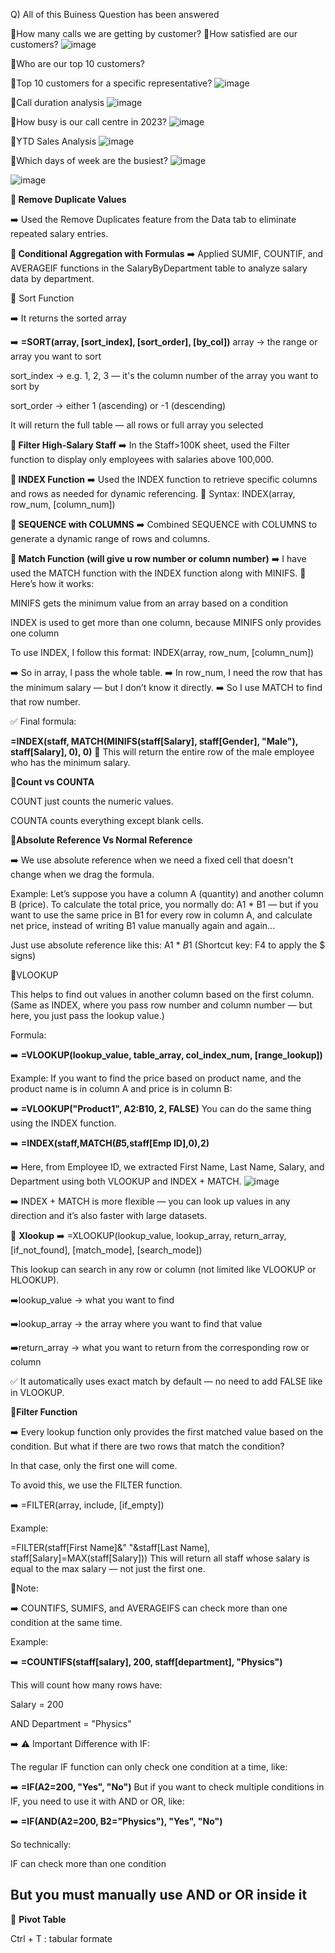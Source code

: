 Q) All of this Buiness Question has been answered 

🔸How many calls we are getting by customer?
🔸How satisfied are our customers?
![image](https://github.com/user-attachments/assets/65dad295-d1c5-46da-b69a-50cc22129fee)



🔸Who are our top 10 customers?

🔸Top 10 customers for a specific representative?
![image](https://github.com/user-attachments/assets/e64ebcf1-ee8f-4c3e-97cc-5693878bd8b8)

🔸Call duration analysis
![image](https://github.com/user-attachments/assets/218a687c-36ae-4785-bb4f-0e83952aafa5)

🔸How busy is our call centre in 2023?
![image](https://github.com/user-attachments/assets/a1280844-b021-4c2b-9777-4ceb5d4d05a7)

🔸YTD Sales Analysis
![image](https://github.com/user-attachments/assets/16b1d9a0-5fb3-42eb-9da6-8c1e3bf3c6f9)

🔸Which days of week are the busiest?
![image](https://github.com/user-attachments/assets/35105594-512f-40f2-a551-e2359809cad3)

![image](https://github.com/user-attachments/assets/40c51165-6be2-40c6-bbf7-41e6559c5702)

**🔹 Remove Duplicate Values**

➡️ Used the Remove Duplicates feature from the Data tab to eliminate repeated salary entries.

**🔸 Conditional Aggregation with Formulas**
➡️ Applied SUMIF, COUNTIF, and AVERAGEIF functions in the SalaryByDepartment table to analyze salary data by department.

🔹 Sort Function

➡️ It returns the sorted array

➡️ **=SORT(array, [sort_index], [sort_order], [by_col])**
array → the range or array you want to sort

sort_index → e.g. 1, 2, 3 — it's the column number of the array you want to sort by

sort_order → either 1 (ascending) or -1 (descending)

It will return the full table — all rows or full array you selected

**🔹 Filter High-Salary Staff**
➡️ In the Staff>100K sheet, used the Filter function to display only employees with salaries above 100,000.

**🔸 INDEX Function**
➡️ Used the INDEX function to retrieve specific columns and rows as needed for dynamic referencing.
🔧 Syntax: INDEX(array, row_num, [column_num])

**🔹 SEQUENCE with COLUMNS**
➡️ Combined SEQUENCE with COLUMNS to generate a dynamic range of rows and columns.

**🔸 Match Function (will give u row number or column number)**
➡️ I have used the MATCH function with the INDEX function along with MINIFS.
🧠 Here’s how it works:

MINIFS gets the minimum value from an array based on a condition

INDEX is used to get more than one column, because MINIFS only provides one column

To use INDEX, I follow this format:
INDEX(array, row_num, [column_num])

➡️ So in array, I pass the whole table.
➡️ In row_num, I need the row that has the minimum salary — but I don’t know it directly.
➡️ So I use MATCH to find that row number.

✅ Final formula:

**=INDEX(staff, MATCH(MINIFS(staff[Salary], staff[Gender], "Male"), staff[Salary], 0), 0)**
📌 This will return the entire row of the male employee who has the minimum salary.

**🔸Count vs COUNTA**

COUNT just counts the numeric values.

COUNTA counts everything except blank cells.

**🔸Absolute Reference Vs Normal Reference**

➡️ We use absolute reference when we need a fixed cell that doesn't change when we drag the formula.

Example:
Let’s suppose you have a column A (quantity) and another column B (price).
To calculate the total price, you normally do: A1 * B1 — but if you want to use the same price in B1 for every row in column A, and calculate net price, instead of writing B1 value manually again and again...

Just use absolute reference like this: A1 * $B$1
(Shortcut key: F4 to apply the $ signs)

🔸VLOOKUP

This helps to find out values in another column based on the first column.
(Same as INDEX, where you pass row number and column number — but here, you just pass the lookup value.)

Formula:


➡️ **=VLOOKUP(lookup_value, table_array, col_index_num, [range_lookup])**

Example:
If you want to find the price based on product name, and the product name is in column A and price is in column B:


➡️ **=VLOOKUP("Product1", A2:B10, 2, FALSE)**
You can do the same thing using the INDEX function.

➡️ **=INDEX(staff,MATCH($B$5,staff[Emp ID],0),2)**



➡️ Here, from Employee ID, we extracted First Name, Last Name, Salary, and Department using both VLOOKUP and INDEX + MATCH.
![image](https://github.com/user-attachments/assets/a6775d5e-3cec-498f-a279-5b830216dc22)



➡️ INDEX + MATCH is more flexible — you can look up values in any direction and it’s also faster with large datasets.

🔸 **Xlookup**
➡️ =XLOOKUP(lookup_value, lookup_array, return_array, [if_not_found], [match_mode], [search_mode])

This lookup can search in any row or column (not limited like VLOOKUP or HLOOKUP).

➡️lookup_value → what you want to find

➡️lookup_array → the array where you want to find that value

➡️return_array → what you want to return from the corresponding row or column

✅ It automatically uses exact match by default — no need to add FALSE like in VLOOKUP.

🔸**Filter Function**

➡️ Every lookup function only provides the first matched value based on the condition.
But what if there are two rows that match the condition?

In that case, only the first one will come.

To avoid this, we use the FILTER function.

➡️ =FILTER(array, include, [if_empty])

Example:

=FILTER(staff[First Name]&" "&staff[Last Name], staff[Salary]=MAX(staff[Salary]))
This will return all staff whose salary is equal to the max salary — not just the first one.


🔸Note:

➡️ COUNTIFS, SUMIFS, and AVERAGEIFS can check more than one condition at the same time.

Example:


➡️ **=COUNTIFS(staff[salary], 200, staff[department], "Physics")**

This will count how many rows have:

Salary = 200

AND Department = "Physics"

➡️ ⚠️ Important Difference with IF:

The regular IF function can only check one condition at a time, like:



➡️ **=IF(A2=200, "Yes", "No")**
But if you want to check multiple conditions in IF, you need to use it with AND or OR, like:


➡️ **=IF(AND(A2=200, B2="Physics"), "Yes", "No")**

So technically:

IF can check more than one condition

But you must manually use AND or OR inside it
------------------------------------------------------------------------------------------------------------------------------------------------------------------------------------------------

🔸 **Pivot Table**

Ctrl + T : tabular formate
